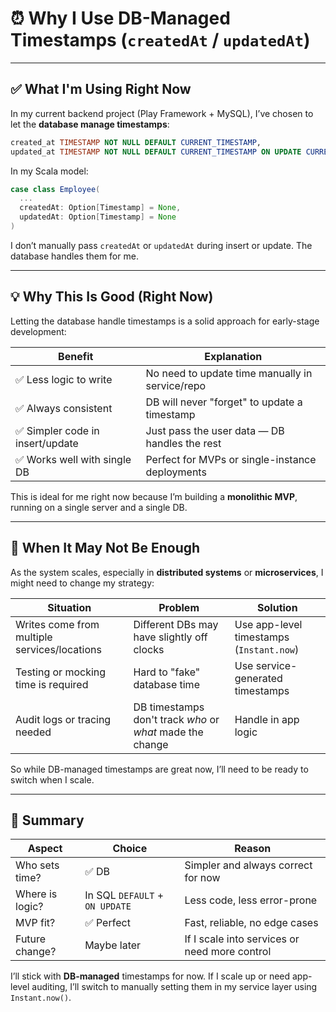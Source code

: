 # ⏰ Why I Use DB-Managed Timestamps (`createdAt` / `updatedAt`)

---

## ✅ What I'm Using Right Now

In my current backend project (Play Framework + MySQL), I’ve chosen to let the **database manage timestamps**:

```sql
created_at TIMESTAMP NOT NULL DEFAULT CURRENT_TIMESTAMP,
updated_at TIMESTAMP NOT NULL DEFAULT CURRENT_TIMESTAMP ON UPDATE CURRENT_TIMESTAMP
```

In my Scala model:

```scala
case class Employee(
  ...
  createdAt: Option[Timestamp] = None,
  updatedAt: Option[Timestamp] = None
)
```

I don’t manually pass `createdAt` or `updatedAt` during insert or update. The database handles them for me.

---

## 💡 Why This Is Good (Right Now)

Letting the database handle timestamps is a solid approach for early-stage development:

| Benefit                         | Explanation                                                   |
|----------------------------------|---------------------------------------------------------------|
| ✅ Less logic to write           | No need to update time manually in service/repo               |
| ✅ Always consistent              | DB will never "forget" to update a timestamp                  |
| ✅ Simpler code in insert/update | Just pass the user data — DB handles the rest                 |
| ✅ Works well with single DB     | Perfect for MVPs or single-instance deployments               |

This is ideal for me right now because I’m building a **monolithic MVP**, running on a single server and a single DB.

---

## 🚨 When It May Not Be Enough

As the system scales, especially in **distributed systems** or **microservices**, I might need to change my strategy:

| Situation                                     | Problem                                                     | Solution                                |
|----------------------------------------------|-------------------------------------------------------------|------------------------------------------|
| Writes come from multiple services/locations | Different DBs may have slightly off clocks                  | Use app-level timestamps (`Instant.now`) |
| Testing or mocking time is required          | Hard to "fake" database time                                | Use service-generated timestamps         |
| Audit logs or tracing needed                 | DB timestamps don't track *who* or *what* made the change   | Handle in app logic                      |

So while DB-managed timestamps are great now, I’ll need to be ready to switch when I scale.

---

## 🧭 Summary

| Aspect             | Choice                     | Reason                                   |
|--------------------|----------------------------|------------------------------------------|
| Who sets time?     | ✅ DB                      | Simpler and always correct for now       |
| Where is logic?    | In SQL `DEFAULT` + `ON UPDATE` | Less code, less error-prone        |
| MVP fit?           | ✅ Perfect                 | Fast, reliable, no edge cases            |
| Future change?     | Maybe later                | If I scale into services or need more control |

I’ll stick with **DB-managed** timestamps for now. If I scale up or need app-level auditing, I’ll switch to manually setting them in my service layer using `Instant.now()`.
